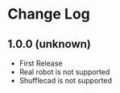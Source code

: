 Change Log
==============================

1.0.0 (unknown)
------------------------------
- First Release
- Real robot is not supported
- Shufflecad is not supported